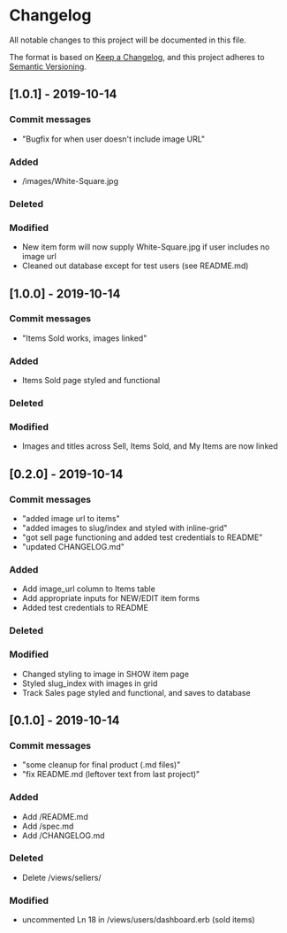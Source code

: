 # Changelog
All notable changes to this project will be documented in this file.

The format is based on [Keep a Changelog](https://keepachangelog.com/en/1.0.0/),
and this project adheres to [Semantic Versioning](https://semver.org/spec/v2.0.0.html).

## [1.0.1] - 2019-10-14
### Commit messages
- "Bugfix for when user doesn't include image URL"
### Added
- /images/White-Square.jpg
### Deleted

### Modified
- New item form will now supply White-Square.jpg if user includes no image url
- Cleaned out database except for test users (see README.md)


## [1.0.0] - 2019-10-14
### Commit messages
- "Items Sold works, images linked"
### Added
- Items Sold page styled and functional
### Deleted

### Modified
- Images and titles across Sell, Items Sold, and My Items are now linked


## [0.2.0] - 2019-10-14
### Commit messages
- "added image url to items"
- "added images to slug/index and styled with inline-grid"
- "got sell page functioning and added test credentials to README"
- "updated CHANGELOG.md"
### Added
- Add image_url column to Items table
- Add appropriate inputs for NEW/EDIT item forms
- Added test credentials to README
### Deleted

### Modified
- Changed styling to image in SHOW item page
- Styled slug_index with images in grid
- Track Sales page styled and functional, and saves to database


## [0.1.0] - 2019-10-14
### Commit messages
- "some cleanup for final product (.md files)"
- "fix README.md (leftover text from last project)"
### Added
- Add /README.md
- Add /spec.md
- Add /CHANGELOG.md
### Deleted
- Delete /views/sellers/
### Modified
- uncommented Ln 18 in /views/users/dashboard.erb (sold items)